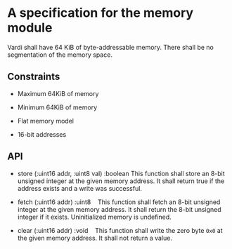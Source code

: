 # A specification for the memory module

Vardi shall have 64 KiB of byte-addressable memory. There shall be no segmentation of the memory space. 

## Constraints

* Maximum 64KiB of memory

* Minimum 64KiB of memory

* Flat memory model

* 16-bit addresses

## API

* store (:uint16 addr, :uint8 val) :boolean
    This function shall store an 8-bit unsigned integer at the given memory address. It shall return true if the address exists and a write was successful.

* fetch (:uint16 addr) :uint8
    This function shall fetch an 8-bit unsigned integer at the given memory address. It shall return the 8-bit unsigned integer if it exists. Uninitialized memory is undefined.

* clear (:uint16 addr) :void
    This function shall write the zero byte `0x0` at the given memory address. It shall not return a value.


